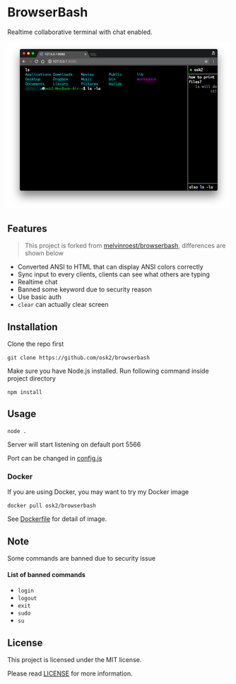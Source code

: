 # BrowserBash

Realtime collaborative terminal with chat enabled.

![Preview](img/preview.png)

## Features

> This project is forked from [melvinroest/browserbash](https://github.com/melvinroest/browserbash), differences are shown below

- Converted ANSI to HTML that can display ANSI colors correctly
- Sync input to every clients, clients can see what others are typing
- Realtime chat
- Banned some keyword due to security reason
- Use basic auth
- `clear` can actually clear screen

## Installation

Clone the repo first

```
git clone https://github.com/osk2/browserbash
```

Make sure you have Node.js installed. Run following command inside project directory

```
npm install
```

## Usage

```
node .
```

Server will start listening on default port 5566

Port can be changed in [config.js](config.js)

### Docker

If you are using Docker, you may want to try my Docker image

```
docker pull osk2/browserbash
```

See [Dockerfile](Dockerfile) for detail of image.

## Note

Some commands are banned due to security issue

#### List of banned commands

- `login`
- `logout`
- `exit`
- `sudo`
- `su`


## License

This project is licensed under the MIT license.

Please read [LICENSE](LICENSE) for more information.
